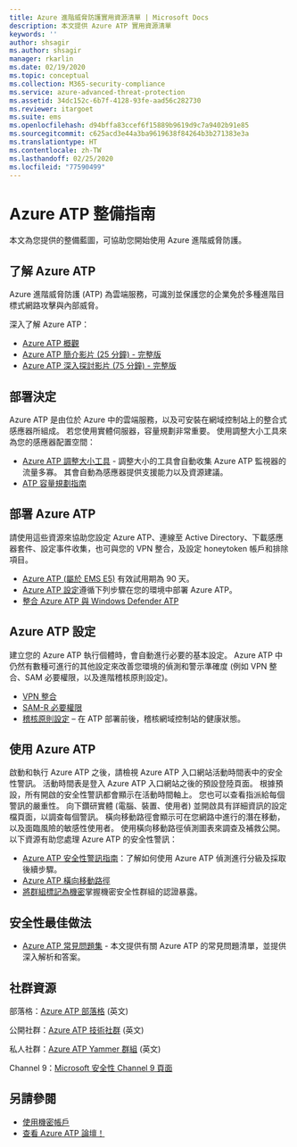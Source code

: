 ```yaml
---
title: Azure 進階威脅防護實用資源清單 | Microsoft Docs
description: 本文提供 Azure ATP 實用資源清單
keywords: ''
author: shsagir
ms.author: shsagir
manager: rkarlin
ms.date: 02/19/2020
ms.topic: conceptual
ms.collection: M365-security-compliance
ms.service: azure-advanced-threat-protection
ms.assetid: 34dc152c-6b7f-4128-93fe-aad56c282730
ms.reviewer: itargoet
ms.suite: ems
ms.openlocfilehash: d94bffa83ccef6f15889b9619d9c7a9402b91e85
ms.sourcegitcommit: c625acd3e44a3ba9619638f84264b3b271383e3a
ms.translationtype: HT
ms.contentlocale: zh-TW
ms.lasthandoff: 02/25/2020
ms.locfileid: "77590499"
---
```

# <a name="azure-atp-readiness-guide"></a>Azure ATP 整備指南

本文為您提供的整備藍圖，可協助您開始使用 Azure 進階威脅防護。

## <a name="understanding-azure-atp"></a>了解 Azure ATP

Azure 進階威脅防護 (ATP) 為雲端服務，可識別並保護您的企業免於多種進階目標式網路攻擊與內部威脅。

深入了解 Azure ATP：

- [Azure ATP 概觀](what-is-atp.md)
- [Azure ATP 簡介影片 (25 分鐘) - 完整版](https://www.youtube.com/watch?v=EGY2m8yU_KE)
- [Azure ATP 深入探討影片 (75 分鐘) - 完整版](https://www.youtube.com/watch?v=QXZIfH0wP3Q)

## <a name="deployment-decisions"></a>部署決定

Azure ATP 是由位於 Azure 中的雲端服務，以及可安裝在網域控制站上的整合式感應器所組成。 若您使用實體伺服器，容量規劃非常重要。 使用調整大小工具來為您的感應器配置空間：

- [Azure ATP 調整大小工具](https://aka.ms/aatpsizingtool) - 調整大小的工具會自動收集 Azure ATP 監視器的流量多寡。 其會自動為感應器提供支援能力以及資源建議。
- [ATP 容量規劃指南](atp-capacity-planning.md)

## <a name="deploy-azure-atp"></a>部署 Azure ATP

請使用這些資源來協助您設定 Azure ATP、連線至 Active Directory、下載感應器套件、設定事件收集，也可與您的 VPN 整合，及設定 honeytoken 帳戶和排除項目。

- [Azure ATP (屬於 EMS E5)](https://aka.ms/aatptrial) 有效試用期為 90 天。
- [Azure ATP 設定](install-atp-step1.md)遵循下列步驟在您的環境中部署 Azure ATP。
- [整合 Azure ATP 與 Windows Defender ATP](integrate-wd-atp.md)

## <a name="azure-atp-settings"></a>Azure ATP 設定

建立您的 Azure ATP 執行個體時，會自動進行必要的基本設定。 Azure ATP 中仍然有數種可進行的其他設定來改善您環境的偵測和警示準確度 (例如 VPN 整合、SAM 必要權限，以及進階稽核原則設定)。

- [VPN 整合](install-atp-step6-vpn.md)
- [SAM-R 必要權限](install-atp-step8-samr.md)
- [稽核原則設定](atp-advanced-audit-policy.md) – 在 ATP 部署前後，稽核網域控制站的健康狀態。

## <a name="work-with-azure-atp"></a>使用 Azure ATP

啟動和執行 Azure ATP 之後，請檢視 Azure ATP 入口網站活動時間表中的安全性警訊。 活動時間表是登入 Azure ATP 入口網站之後的預設登陸頁面。 根據預設，所有開啟的安全性警訊都會顯示在活動時間軸上。 您也可以查看指派給每個警訊的嚴重性。 向下鑽研實體 (電腦、裝置、使用者) 並開啟具有詳細資訊的設定檔頁面，以調查每個警訊。 橫向移動路徑會顯示可在您網路中進行的潛在移動，以及面臨風險的敏感性使用者。 使用橫向移動路徑偵測圖表來調查及補救公開。 以下資源有助您處理 Azure ATP 的安全性警訊：

- [Azure ATP 安全性警訊指南](suspicious-activity-guide.md)：了解如何使用 Azure ATP 偵測進行分級及採取後續步驟。
- [Azure ATP 橫向移動路徑](use-case-lateral-movement-path.md)
- [將群組標記為機密](sensitive-accounts.md)掌握機密安全性群組的認證暴露。

## <a name="security-best-practices"></a>安全性最佳做法

- [Azure ATP 常見問題集](atp-technical-faq.md) - 本文提供有關 Azure ATP 的常見問題清單，並提供深入解析和答案。

## <a name="community-resources"></a>社群資源

部落格：[Azure ATP 部落格](https://aka.ms/aatpblog) \(英文\)

公開社群：[Azure ATP 技術社群](https://aka.ms/AatpCom) \(英文\)

私人社群：[Azure ATP Yammer 群組](https://www.yammer.com/azureadvisors/#/threads/inGroup?type=in_group&feedId=9386893&view=all) \(英文\)

Channel 9：[Microsoft 安全性 Channel 9 頁面](https://channel9.msdn.com/Shows/Microsoft-Security/)

## <a name="see-also"></a>另請參閱

- [使用機密帳戶](sensitive-accounts.md)
- [查看 Azure ATP 論壇！](https://aka.ms/azureatpcommunity)
